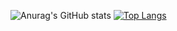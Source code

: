 ![Anurag's GitHub stats](https://github-readme-stats.vercel.app/api?username=yangchanyong&show_icons=true&theme=tokyonight)
[![Top Langs](https://github-readme-stats.vercel.app/api/top-langs/?username=yangchanyong&langs_count=8)](https://github.com/yangchanyong/github-readme-stats)

